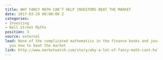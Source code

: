 ```yaml
---
title: WHY FANCY MATH CAN’T HELP INVESTORS BEAT THE MARKET
date: 2017-03-29 00:00:00 Z
categories:
- Investing
- Wall Street Myths
position: 3
source: external
lead: None of the complicated mathematics in the finance books and journals tells
  you how to beat the market
link: http://www.marketwatch.com/story/why-a-lot-of-fancy-math-cant-help-investors-beat-the-market-2017-03-15
---
```


